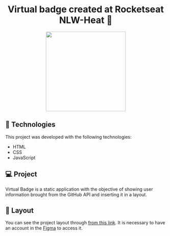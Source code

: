 <h1 align="center">
  Virtual badge created at Rocketseat NLW-Heat 🚀
</h1>


<p align="center">
<img src= "https://user-images.githubusercontent.com/86134783/138464184-ee0280e2-d07c-4c18-b4bd-5fb1a6e49d69.jpeg" width="250px"
</p>
  
## 🚀 Technologies

This project was developed with the following technologies:

- HTML
- CSS
- JavaScript

## 💻 Project

Virtual Badge is a static application with the objective of showing user information brought from the GitHub API and inserting it in a layout.

## 🔖 Layout

You can see the project layout through [from this link](<https://www.figma.com/file/9Z2vxc8VTRuZpYjFalCMAl/Badge-Do-While2021-(Copy)?node-id=0%3A1>). It is necessary to have an account in the [Figma](https://figma.com) to access it.
